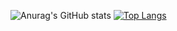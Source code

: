![Anurag's GitHub stats](https://github-readme-stats.vercel.app/api?username=brunorohr14&show_icons=true&theme=transparent)
[![Top Langs](https://github-readme-stats.vercel.app/api/top-langs/?username=brunorohr14&layout=compact)](https://github.com/brunorohr14/github-readme-stats)

